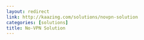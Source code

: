 ```yaml
---
layout: redirect
link: http://kaazing.com/solutions/novpn-solution
categories: [solutions]
title: No-VPN Solution
---
```

